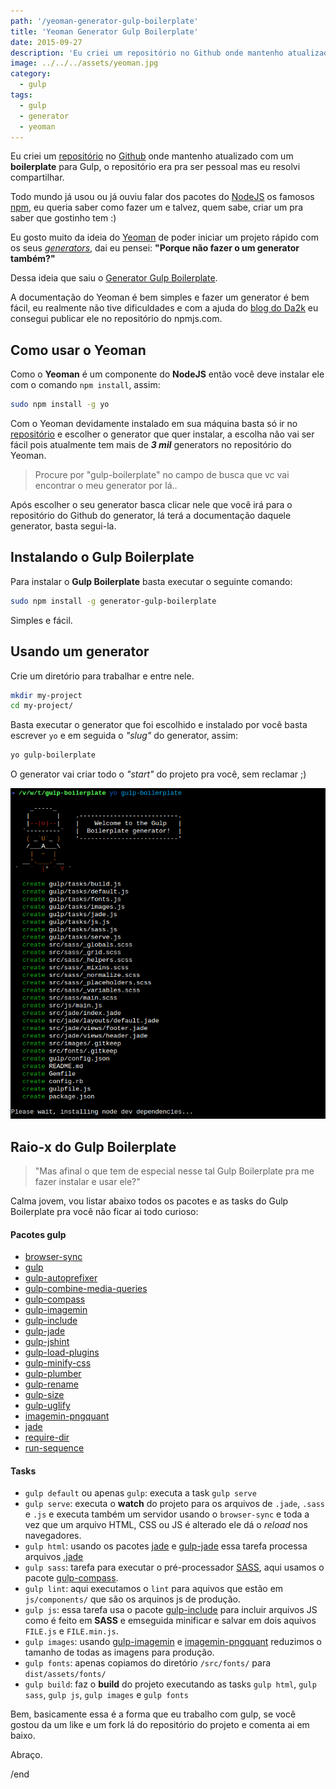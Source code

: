 ```yaml
---
path: '/yeoman-generator-gulp-boilerplate'
title: 'Yeoman Generator Gulp Boilerplate'
date: 2015-09-27
description: 'Eu criei um repositório no Github onde mantenho atualizado com um boilerplate para Gulp, o repositório era pra ser pessoal mas eu resolvi compartilhar.'
image: ../../../assets/yeoman.jpg
category:
  - gulp
tags:
  - gulp
  - generator
  - yeoman
---
```

Eu criei um [repositório](https://github.com/nandomoreirame/gulp-boilerplate) no [Github](https://github.com/) onde mantenho atualizado com um **boilerplate** para Gulp, o repositório era pra ser pessoal mas eu resolvi compartilhar.

Todo mundo já usou ou já ouviu falar dos pacotes do [NodeJS](https://nodejs.org/) os famosos [npm](https://www.npmjs.com/), eu queria saber como fazer um e talvez, quem sabe, criar um pra saber que gostinho tem :)

Eu gosto muito da ideia do [Yeoman](http://yeoman.io/) de poder iniciar um projeto rápido com os seus _[generators](http://yeoman.io/generators/)_, dai eu pensei: **"Porque não fazer o um generator também?"**

Dessa ideia que saiu o [Generator Gulp Boilerplate](https://github.com/nandomoreirame/generator-gulp-boilerplate).

A documentação do Yeoman é bem simples e fazer um generator é bem fácil, eu realmente não tive dificuldades e com a ajuda do [blog do Da2k](http://blog.da2k.com.br/2015/03/20/criando-uma-ferramenta-de-cli-com-nodejs/) eu consegui publicar ele no repositório do npmjs.com.

## Como usar o Yeoman

Como o **Yeoman** é um componente do **NodeJS** então você deve instalar ele com o comando `npm install`, assim:

```bash
sudo npm install -g yo
```

Com o Yeoman devidamente instalado em sua máquina basta só ir no [repositório](http://yeoman.io/generators/) e escolher o generator que quer instalar, a escolha não vai ser fácil pois atualmente tem mais de _**3 mil**_ generators no repositório do Yeoman.

> Procure por "gulp-boilerplate" no campo de busca que vc vai encontrar o meu generator por lá..

Após escolher o seu generator basca clicar nele que você irá para o repositório do Github do generator, lá terá a documentação daquele generator, basta segui-la.

## Instalando o Gulp Boilerplate

Para instalar o **Gulp Boilerplate** basta executar o seguinte comando:

```bash
sudo npm install -g generator-gulp-boilerplate
```

Simples e fácil.

## Usando um generator

Crie um diretório para trabalhar e entre nele.

```bash
mkdir my-project
cd my-project/
```

Basta executar o generator que foi escolhido e instalado por você basta escrever `yo` e em seguida o _"slug"_ do generator, assim:

```bash
yo gulp-boilerplate
```

O generator vai criar todo o _"start"_ do projeto pra você, sem reclamar ;)

![Yeoman Generator Gulp Boilerplate](../../../assets/yeoman-generator-gulp-boilerplate.png)

## Raio-x do Gulp Boilerplate

> "Mas afinal o que tem de especial nesse tal Gulp Boilerplate pra me fazer instalar e usar ele?"

Calma jovem, vou listar abaixo todos os pacotes e as tasks do Gulp Boilerplate pra você não ficar ai todo curioso:

#### Pacotes gulp

- [browser-sync](http://browsersync.io/)
- [gulp](https://npmjs.com/package/gulp)
- [gulp-autoprefixer](https://npmjs.com/package/gulp-autoprefixer)
- [gulp-combine-media-queries](https://npmjs.com/package/gulp-combine-media-queries)
- [gulp-compass](https://npmjs.com/package/gulp-compass)
- [gulp-imagemin](https://npmjs.com/package/gulp-imagemin)
- [gulp-include](https://npmjs.com/package/gulp-include)
- [gulp-jade](https://npmjs.com/package/gulp-jade)
- [gulp-jshint](https://npmjs.com/package/gulp-jshint)
- [gulp-load-plugins](https://npmjs.com/package/gulp-load-plugins)
- [gulp-minify-css](https://npmjs.com/package/gulp-minify-css)
- [gulp-plumber](https://npmjs.com/package/gulp-plumber)
- [gulp-rename](https://npmjs.com/package/gulp-rename)
- [gulp-size](https://npmjs.com/package/gulp-size)
- [gulp-uglify](https://npmjs.com/package/gulp-uglify)
- [imagemin-pngquant](https://npmjs.com/package/imagemin-pngquant)
- [jade](https://npmjs.com/package/jade)
- [require-dir](https://npmjs.com/package/require-dir)
- [run-sequence](https://npmjs.com/package/run-sequence)

#### Tasks

- `gulp default` ou apenas `gulp`: executa a task `gulp serve`
- `gulp serve`: executa o **watch** do projeto para os arquivos de `.jade`, `.sass` e `.js` e executa também um servidor usando o `browser-sync` e toda a vez que um arquivo HTML, CSS ou JS é alterado ele dá o _reload_ nos navegadores.
- `gulp html`: usando os pacotes [jade](https://www.npmjs.com/package/jade) e [gulp-jade](https://www.npmjs.com/package/gulp-jade) essa tarefa processa arquivos [.jade](http://jade-lang.com/)
- `gulp sass`: tarefa para executar o pré-processador [SASS](http://sass-lang.com/), aqui usamos o pacote [gulp-compass](https://www.npmjs.com/package/gulp-compass).
- `gulp lint`: aqui executamos o `lint` para aquivos que estão em `js/components/` que são os arquinos js de produção.
- `gulp js`: essa tarefa usa o pacote [gulp-include](https://www.npmjs.com/package/gulp-include) para incluir arquivos JS como é feito em **SASS** e emseguida minificar e salvar em dois aquivos `FILE.js` e `FILE.min.js`.
- `gulp images`: usando [gulp-imagemin](https://www.npmjs.com/package/gulp-imagemin) e [imagemin-pngquant](https://www.npmjs.com/package/imagemin-pngquant) reduzimos o tamanho de todas as imagens para produção.
- `gulp fonts`: apenas copiamos do diretório `/src/fonts/` para `dist/assets/fonts/`
- `gulp build`: faz o **build** do projeto executando as tasks `gulp html`, `gulp sass`, `gulp js`, `gulp images` e `gulp fonts`

Bem, basicamente essa é a forma que eu trabalho com gulp, se você gostou da um like e um fork lá do repositório do projeto e comenta ai em baixo.

Abraço.

/end
